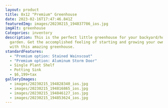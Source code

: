 ```yaml
---
layout: product
title: 8x12 "Premium" Greenhouse
date: 2023-02-16T17:47:46.841Z
featuredImg: images/20230215_194837786_ios.jpg
imgAlt: greenhouse
Categories: inventory
description: This is the perfect little greenhouse for your backyard/hobbie
  garden. Get the accomplished feeling of starting and growing your own plants
  with this amazing greenhouse.
standardFeatures:
  - "Premium option: Stained Wainscoat"
  - "Premium option: Aluminum Storm Door"
  - Single Plant Shelf
  - Potting Sink
  - $6,199+tax
galleryImages:
  - images/20230215_194828340_ios.jpg
  - images/20230215_194816865_ios.jpg
  - images/20230215_194846127_ios.jpg
  - images/20230215_194853624_ios.jpg
---
```

